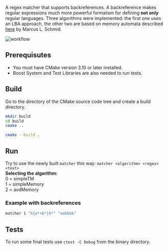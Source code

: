 A regex matcher that supports backreferences. A backreference makes regular expressions much more powerful formalism for defining **not only** regular languages.
Three algorithms were implemented: the first one uses an LBA approach, the other two are based on memory automata described [here](https://arxiv.org/pdf/1903.05896.pdf) by Marcus L. Schmid.

![workflow](https://github.com/alezapor/regexbackref/actions/workflows/cmake.yml/badge.svg?event=push)

## Prerequisutes
* You must have CMake version 3.10 or later installed. 
* Boost System and Test Libraries are also needed to run tests.

## Build
Go to the directory of the CMake source code tree and create a build directory.
```bash
mkdir build
cd build
cmake ..
```

```bash
cmake --build .
```

## Run

Try to use the newly built `matcher` this way: `matcher <algorithm> <regex> <text> `  
**Selecting the algorithm:**  
0 = simpleTM  
1 = simpleMemory  
2 = avdMemory  

### Example with backreferences
```bash
matcher 1 "X{a*+b*}X*" "aabbbb" 
```

## Tests
To run some final tests use `ctest -C Debug` from the binary directory.

